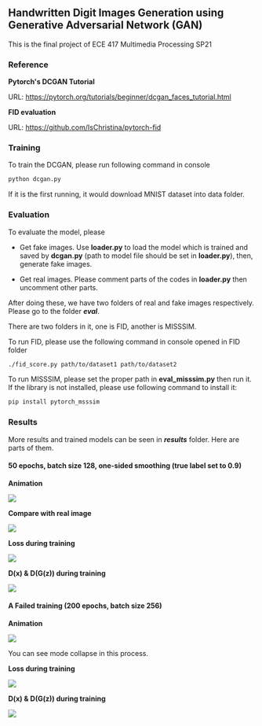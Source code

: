 ## Handwritten Digit Images Generation using Generative Adversarial Network (GAN)

This is the final project of ECE 417 Multimedia Processing SP21

### Reference

**Pytorch's DCGAN Tutorial**

URL: https://pytorch.org/tutorials/beginner/dcgan_faces_tutorial.html

**FID evaluation**

URL: https://github.com/IsChristina/pytorch-fid

### Training

To train the DCGAN, please run following command in console

```python
python dcgan.py
```

If it is the first running, it would download MNIST dataset into data folder.

### Evaluation

To evaluate the model, please 

- Get fake images. Use **loader.py** to load the model which is trained and saved by **dcgan.py** (path to model file should be set in **loader.py**), then, generate fake images.

- Get real images. Please comment parts of the codes in **loader.py** then uncomment other parts.

After doing these, we have two folders of real and fake images respectively. Please go to the folder ***eval***.

There are two folders in it, one is FID, another is MISSSIM.

To run FID, please use the following command in console opened in FID folder

```bash
./fid_score.py path/to/dataset1 path/to/dataset2
```

To run MISSSIM, please set the proper path in **eval_misssim.py** then run it. If the library is not installed, please use following command to install it:

```python
pip install pytorch_msssim
```

### Results

More results and trained models can be seen in ***results*** folder. Here are parts of them.

#### **50 epochs, batch size 128, one-sided smoothing (true label set to 0.9)**

**Animation**

![](https://github.com/TaKeTube/MNIST-GAN/blob/main/results/animation.gif?raw=true)

**Compare with real image**

![](https://github.com/TaKeTube/MNIST-GAN/blob/main/results/50%20epoch%20bs%20128%20label%200.9/results/compare.png?raw=true)

**Loss  during training** 

![](https://github.com/TaKeTube/MNIST-GAN/blob/main/results/50%20epoch%20bs%20128%20label%200.9/results/loss.png?raw=true)

**D(x) & D(G(z)) during training**

![](https://github.com/TaKeTube/MNIST-GAN/blob/main/results/50%20epoch%20bs%20128%20label%200.9/results/probability.png?raw=true)

#### A Failed training (200 epochs, batch size 256)

**Animation**

![](https://github.com/TaKeTube/MNIST-GAN/blob/main/results/fail-animation.gif?raw=true)

You can see mode collapse in this process.

**Loss  during training** 

![](https://github.com/TaKeTube/MNIST-GAN/blob/main/results/200%20epoch/results/fail-loss.png?raw=true)

**D(x) & D(G(z)) during training**

![](https://github.com/TaKeTube/MNIST-GAN/blob/main/results/200%20epoch/results/probability.png?raw=true)